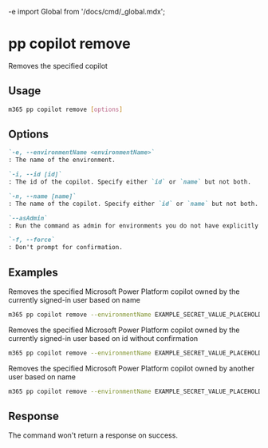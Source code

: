 -e <!-- DISCLAIMER: All secrets, passwords, and sensitive values in this document are examples only and not real credentials. -->
import Global from '/docs/cmd/_global.mdx';

# pp copilot remove

Removes the specified copilot

## Usage

```sh
m365 pp copilot remove [options]
```

## Options

```md definition-list
`-e, --environmentName <environmentName>`
: The name of the environment.

`-i, --id [id]`
: The id of the copilot. Specify either `id` or `name` but not both.

`-n, --name [name]`
: The name of the copilot. Specify either `id` or `name` but not both.

`--asAdmin`
: Run the command as admin for environments you do not have explicitly assigned permissions to.

`-f, --force`
: Don't prompt for confirmation.
```

<Global />

## Examples

Removes the specified Microsoft Power Platform copilot owned by the currently signed-in user based on name

```sh
m365 pp copilot remove --environmentName EXAMPLE_SECRET_VALUE_PLACEHOLDER --name "Chatbot Name"
```

Removes the specified Microsoft Power Platform copilot owned by the currently signed-in user based on id without confirmation

```sh
m365 pp copilot remove --environmentName EXAMPLE_SECRET_VALUE_PLACEHOLDER --id 9d9a13d0-6255-ed11-bba2-000d3adf774e --force
```

Removes the specified Microsoft Power Platform copilot owned by another user based on name

```sh
m365 pp copilot remove --environmentName EXAMPLE_SECRET_VALUE_PLACEHOLDER --name "Chatbot Name" --asAdmin
```

## Response

The command won't return a response on success.
